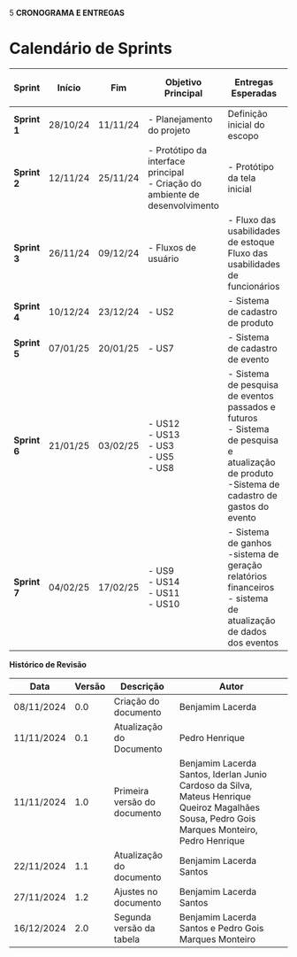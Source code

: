 5 **CRONOGRAMA E ENTREGAS**
# Calendário de Sprints

| Sprint | Início  | Fim     | Objetivo Principal | Entregas Esperadas | Validação do Cliente |
|--------|---------|---------|--------------------|--------------------|----------------------|
| **Sprint 1** | 28/10/24 | 11/11/24 | - Planejamento do projeto |  Definição inicial do escopo | Validação do escopo  |
| **Sprint 2** | 12/11/24 | 25/11/24 | - Protótipo da interface principal <br> - Criação do ambiente de desenvolvimento  | - Protótipo da tela inicial | Validação do protótipo |
| **Sprint 3** | 26/11/24 | 09/12/24 | - Fluxos de usuário | - Fluxo das usabilidades de estoque <br> Fluxo das usabilidades de funcionários  | Validação do fluxo
| **Sprint 4** | 10/12/24 | 23/12/24 | - US2  <br> | - Sistema de cadastro de produto <br>  |
| **Sprint 5** | 07/01/25 | 20/01/25 | - US7 <br>  | - Sistema de cadastro de evento ||
| **Sprint 6** | 21/01/25 | 03/02/25 | - US12 <br> - US13 <br>- US3<br>- US5<br>- US8<br>| - Sistema de pesquisa de eventos passados e futuros <br> - Sistema de pesquisa e atualização de produto<br>-Sistema de cadastro de gastos do evento| Validação do processo de estoque e de pesquisa de evento|
| **Sprint 7** | 04/02/25 | 17/02/25 | - US9 <br>- US14 <br>- US11<br>- US10 | - Sistema de ganhos <br> -sistema de geração relatórios financeiros <br>- sistema de atualização de dados dos eventos | Validação das entregas da sprint e do produto final |



**Histórico de Revisão**

| **Data**   | **Versão** | **Descrição**                                                                         | **Autor**                                                                 |
| ---------- | ---------- | ------------------------------------------------------------------------------------- | ------------------------------------------------------------------------- |
| 08/11/2024 | 0\.0 | Criação do documento | Benjamim Lacerda |
| 11/11/2024 | 0\.1 | Atualização do Documento | Pedro Henrique |
| 11/11/2024 | 1\.0 | Primeira versão do documento | Benjamim Lacerda Santos, Iderlan Junio Cardoso da Silva, Mateus Henrique Queiroz Magalhães Sousa, Pedro Gois Marques Monteiro, Pedro Henrique |
| 22/11/2024 | 1\.1 | Atualização do documento | Benjamim Lacerda Santos |
| 27/11/2024 | 1\.2 | Ajustes no documento | Benjamim Lacerda Santos |
| 16/12/2024 | 2\.0 | Segunda versão da tabela| Benjamim Lacerda Santos e Pedro Gois Marques Monteiro |